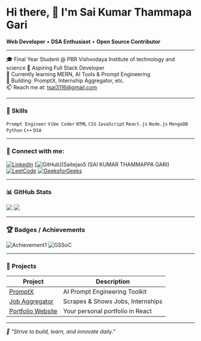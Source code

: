 

# Hi there, 👋 I'm Sai Kumar Thammapa Gari

**Web Developer** • **DSA Enthusiast** • **Open Source Contributor**

---

🎓 Final Year Student @ PBR Vishvodaya Institute of technology and science 
💼 Aspiring Full Stack Developer  
🌱 Currently learning MERN, AI Tools & Prompt Engineering  
🔭 Building: PromptX, Internship Aggregator, etc.  
📫 Reach me at: tsai3116@gmail.com

---

### 🚀 Skills
`Prompt Engineer` `Vibe Coder` `HTML` `CSS` `JavaScript` `React.js` `Node.js` `MongoDB` `Python` `C++` `DSA`

---

### 📌 Connect with me:
[![LinkedIn](https://img.shields.io/badge/LinkedIn-blue?style=for-the-badge&logo=linkedin)](https://www.linkedin.com/in/sai-kumar-thammappa-gari-b301902a6?utm_source=share&utm_campaign=share_via&utm_content=profile&utm_medium=android_app)
[![GitHub](https://img.shields.io/badge/GitHub-black?style=for-the-badge&logo=github)](Saitejao5 (SAI KUMAR THAMMAPPA GARI)
[![LeetCode](https://img.shields.io/badge/LeetCode-orange?style=for-the-badge&logo=leetcode)](https://leetcode.com/YOUR-USERNAME)
[![GeeksforGeeks](https://img.shields.io/badge/GeeksforGeeks-green?style=for-the-badge&logo=GeeksforGeeks)](https://auth.geeksforgeeks.org/user/YOUR-USERNAME)

---

### 📊 GitHub Stats
![](https://github-readme-stats.vercel.app/api?username=Saitejao5&show_icons=true&theme=radical)
![](https://github-readme-stats.vercel.app/api/top-langs/?username=Saitejao5&layout=compact&theme=radical)

---

### 🏆 Badges / Achievements
![Achievement1](https://img.shields.io/badge/Some_Badge-Achieved-blue)
![GSSoC](https://img.shields.io/badge/GSSoC-2024-orange)
<!-- Add more badges with shields.io or real logos -->

---

### 📂 Projects
| Project | Description |
|--------|-------------|
| [PromptX](https://github.com/YourRepo) | AI Prompt Engineering Toolkit |
| [Job Aggregator](https://github.com/YourRepo) | Scrapes & Shows Jobs, Internships |
| [Portfolio Website](https://github.com/YourRepo) | Your personal portfolio in React |

---

_📌 “Strive to build, learn, and innovate daily.”_
